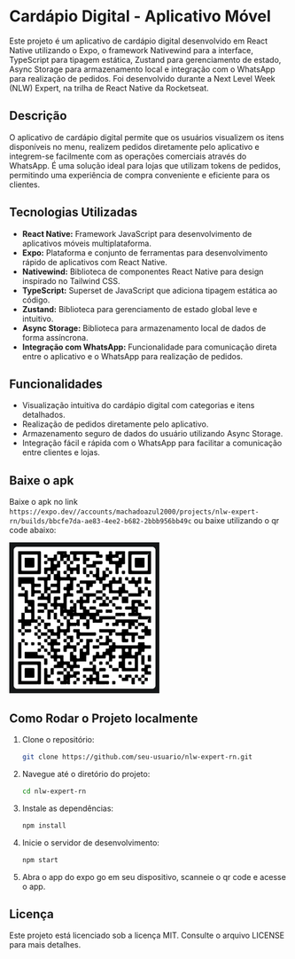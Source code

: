# Cardápio Digital - Aplicativo Móvel

Este projeto é um aplicativo de cardápio digital desenvolvido em React Native utilizando o Expo, o framework Nativewind para a interface, TypeScript para tipagem estática, Zustand para gerenciamento de estado, Async Storage para armazenamento local e integração com o WhatsApp para realização de pedidos. Foi desenvolvido durante a Next Level Week (NLW) Expert, na trilha de React Native da Rocketseat.

## Descrição

O aplicativo de cardápio digital permite que os usuários visualizem os itens disponíveis no menu, realizem pedidos diretamente pelo aplicativo e integrem-se facilmente com as operações comerciais através do WhatsApp. É uma solução ideal para lojas que utilizam tokens de pedidos, permitindo uma experiência de compra conveniente e eficiente para os clientes.

## Tecnologias Utilizadas

- **React Native:** Framework JavaScript para desenvolvimento de aplicativos móveis multiplataforma.
- **Expo:** Plataforma e conjunto de ferramentas para desenvolvimento rápido de aplicativos com React Native.
- **Nativewind:** Biblioteca de componentes React Native para design inspirado no Tailwind CSS.
- **TypeScript:** Superset de JavaScript que adiciona tipagem estática ao código.
- **Zustand:** Biblioteca para gerenciamento de estado global leve e intuitivo.
- **Async Storage:** Biblioteca para armazenamento local de dados de forma assíncrona.
- **Integração com WhatsApp:** Funcionalidade para comunicação direta entre o aplicativo e o WhatsApp para realização de pedidos.

## Funcionalidades

- Visualização intuitiva do cardápio digital com categorias e itens detalhados.
- Realização de pedidos diretamente pelo aplicativo.
- Armazenamento seguro de dados do usuário utilizando Async Storage.
- Integração fácil e rápida com o WhatsApp para facilitar a comunicação entre clientes e lojas.

## Baixe o apk

Baixe o apk no link `https://expo.dev//accounts/machadoazul2000/projects/nlw-expert-rn/builds/bbcfe7da-ae83-4ee2-b682-2bbb956bb49c` ou baixe utilizando o qr code abaixo:

<img src="./assets/qr_code.png" alt="qr code para baixar o apk do app" />


## Como Rodar o Projeto localmente

1. Clone o repositório:
   ```bash
   git clone https://github.com/seu-usuario/nlw-expert-rn.git
   ```
   
2. Navegue até o diretório do projeto:
   ```bash
   cd nlw-expert-rn
   ```
   
3. Instale as dependências:
   ```bash
   npm install
   ```
   
4. Inicie o servidor de desenvolvimento:
   ```bash
   npm start
   ```
   
5. Abra o app do expo go em seu dispositivo, scanneie o qr code e acesse o app.


## Licença

Este projeto está licenciado sob a licença MIT. Consulte o arquivo LICENSE para mais detalhes.
